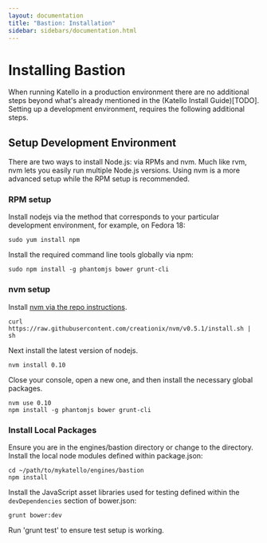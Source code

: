 ```yaml
---
layout: documentation
title: "Bastion: Installation"
sidebar: sidebars/documentation.html
---
```


# Installing Bastion 

When running Katello in a production environment there are no additional steps beyond what's already mentioned in the (Katello Install Guide)[TODO]. 
Setting up a development environment, requires the following additional steps. 

## Setup Development Environment 

There are two ways to install Node.js: via RPMs and nvm. Much like rvm, nvm lets you easily run multiple Node.js versions.
Using nvm is a more advanced setup while the RPM setup is recommended.

### RPM setup 

Install nodejs via the method that corresponds to your particular development environment, for example, on Fedora 18:

    sudo yum install npm

Install the required command line tools globally via npm:

    sudo npm install -g phantomjs bower grunt-cli

### nvm setup

Install [nvm via the repo instructions](https://github.com/creationix/nvm#install-script).

    curl https://raw.githubusercontent.com/creationix/nvm/v0.5.1/install.sh | sh

Next install the latest version of nodejs.

    nvm install 0.10

Close your console, open a new one, and then install the necessary global packages.

    nvm use 0.10
    npm install -g phantomjs bower grunt-cli


### Install Local Packages

Ensure you are in the engines/bastion directory or change to the directory.
Install the local node modules defined within package.json:

    cd ~/path/to/mykatello/engines/bastion
    npm install

Install the JavaScript asset libraries used for testing defined within the `devDependencies` section of bower.json:

    grunt bower:dev

Run 'grunt test' to ensure test setup is working.
